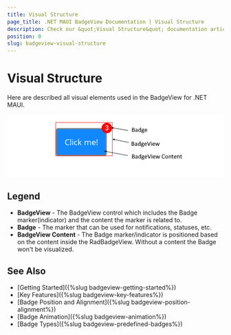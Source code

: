 ```yaml
---
title: Visual Structure
page_title: .NET MAUI BadgeView Documentation | Visual Structure
description: Check our &quot;Visual Structure&quot; documentation article for Telerik BadgeView for .NET MAUI control.
position: 0
slug: badgeview-visual-structure
---
```


# Visual Structure

Here are described all visual elements used in the BadgeView for .NET MAUI.

![Badge Types](images/badgeview-visual-structure.png)

## Legend

* **BadgeView** - The BadgeView control which includes the Badge marker(indicator) and the content the marker is related to.
* **Badge** - The marker that can be used for notifications, statuses, etc.
* **BadgeView Content** - The Badge marker/indicator is positioned based on the content inside the RadBadgeView. Without a content the Badge won't be visualized.

## See Also

- [Getting Started]({%slug badgeview-getting-started%})
- [Key Features]({%slug badgeview-key-features%})
- [Badge Position and Alignment]({%slug badgeview-position-alignment%})
- [Badge Animation]({%slug badgeview-animation%})
- [Badge Types]({%slug badgeview-predefined-badges%})

